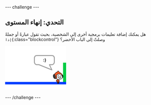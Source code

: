 \--- challenge \---

## التحدي: إنهاء المستوى

هل يمكنك إضافة تعليمات برمجية أخرى إلى الشخصية، بحيث تقول عبارةً أو جملةً `إذا`{:class="blockcontrol"} وصلتْ إلى الباب الأخضر؟

![لقطة الشاشة](images/dodge-win.png)

\--- /challenge \---